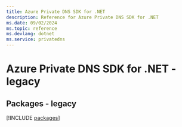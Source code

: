 ```yaml
---
title: Azure Private DNS SDK for .NET
description: Reference for Azure Private DNS SDK for .NET
ms.date: 09/02/2024
ms.topic: reference
ms.devlang: dotnet
ms.service: privatedns
---
```

# Azure Private DNS SDK for .NET - legacy
## Packages - legacy
[!INCLUDE [packages](private-dns-index.md)]